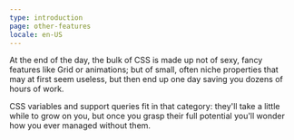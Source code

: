 ```yaml
---
type: introduction
page: other-features
locale: en-US
---
```


At the end of the day, the bulk of CSS is made up not of sexy, fancy features like Grid or animations; but of small, often niche properties that may at first seem useless, but then end up one day saving you dozens of hours of work. 

CSS variables and support queries fit in that category: they'll take a little while to grow on you, but once you grasp their full potential you'll wonder how you ever managed without them.